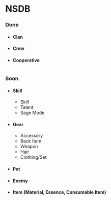 # NSDB

### Done
- #### Clan 
- #### Crew
- #### Cooperative

#

### Soon
- #### Skill
  - Skill
  - Talent
  - Sage Mode
- #### Gear
  - Accessory
  - Back Item
  - Weapon
  - Hair
  - Clothing/Set
- #### Pet
- #### Enemy
- #### Item (Material, Essence, Consumable Item)

#
